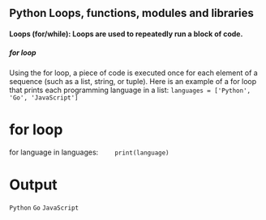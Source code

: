 ## Python Loops, functions, modules and libraries
#### Loops (for/while): Loops are used to repeatedly run a block of code.
##### for loop
Using the for loop, a piece of code is executed once for each element of a sequence (such as a list, string, or tuple).
Here is an example of a for loop that prints each programming language in a list:
`languages = ['Python', 'Go', 'JavaScript']`

# for loop
for language in languages:
`    print(language)`

# Output
`Python`
`Go`
`JavaScript`